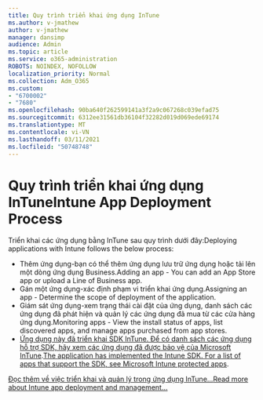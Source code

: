 ```yaml
---
title: Quy trình triển khai ứng dụng InTune
ms.author: v-jmathew
author: v-jmathew
manager: dansimp
audience: Admin
ms.topic: article
ms.service: o365-administration
ROBOTS: NOINDEX, NOFOLLOW
localization_priority: Normal
ms.collection: Adm_O365
ms.custom:
- "6700002"
- "7680"
ms.openlocfilehash: 90ba640f262599141a3f2a9c067268c039efad75
ms.sourcegitcommit: 6312ee31561db36104f32282d019d069ede69174
ms.translationtype: MT
ms.contentlocale: vi-VN
ms.lasthandoff: 03/11/2021
ms.locfileid: "50748748"
---
```

# <a name="intune-app-deployment-process"></a><span data-ttu-id="06fbf-102">Quy trình triển khai ứng dụng InTune</span><span class="sxs-lookup"><span data-stu-id="06fbf-102">Intune App Deployment Process</span></span>

<span data-ttu-id="06fbf-103">Triển khai các ứng dụng bằng InTune sau quy trình dưới đây:</span><span class="sxs-lookup"><span data-stu-id="06fbf-103">Deploying applications with Intune follows the below process:</span></span>

- <span data-ttu-id="06fbf-104">Thêm ứng dụng-bạn có thể thêm ứng dụng lưu trữ ứng dụng hoặc tải lên một dòng ứng dụng Business.</span><span class="sxs-lookup"><span data-stu-id="06fbf-104">Adding an app - You can add an App Store app or upload a Line of Business app.</span></span>
- <span data-ttu-id="06fbf-105">Gán một ứng dụng-xác định phạm vi triển khai ứng dụng.</span><span class="sxs-lookup"><span data-stu-id="06fbf-105">Assigning an app - Determine the scope of deployment of the application.</span></span>
- <span data-ttu-id="06fbf-106">Giám sát ứng dụng-xem trạng thái cài đặt của ứng dụng, danh sách các ứng dụng đã phát hiện và quản lý các ứng dụng đã mua từ các cửa hàng ứng dụng.</span><span class="sxs-lookup"><span data-stu-id="06fbf-106">Monitoring apps - View the install status of apps, list discovered apps, and manage apps purchased from app stores.</span></span>
- <span data-ttu-id="06fbf-107">[Ứng dụng này đã triển khai SDK InTune. Để có danh sách các ứng dụng hỗ trợ SDK, hãy xem các ứng dụng đã được bảo vệ của Microsoft InTune](https://docs.microsoft.com/mem/intune/apps/apps-supported-intune-apps).</span><span class="sxs-lookup"><span data-stu-id="06fbf-107">[The application has implemented the Intune SDK. For a list of apps that support the SDK, see Microsoft Intune protected apps](https://docs.microsoft.com/mem/intune/apps/apps-supported-intune-apps).</span></span>

[<span data-ttu-id="06fbf-108">Đọc thêm về việc triển khai và quản lý trong ứng dụng InTune...</span><span class="sxs-lookup"><span data-stu-id="06fbf-108">Read more about Intune app deployment and management...</span></span>](https://docs.microsoft.com/mem/intune/apps/app-management)
